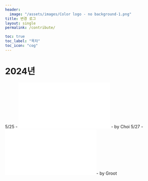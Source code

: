 ```yaml
---
header:
  image: "/assets/images/Color logo - no background-1.png"
title: 변경 로그
layout: single
permalink: /contribute/

toc: true
toc_label: "목차"
toc_icon: "cog"
---
```


# 2024년
5/25 - ![레드팀 동향](/_posts/2024-05-25-레드팀-동향.md) - by Choi
5/27 - ![DNS 개념](/_posts/2024-05-27-DNS-개념.md)- by Groot